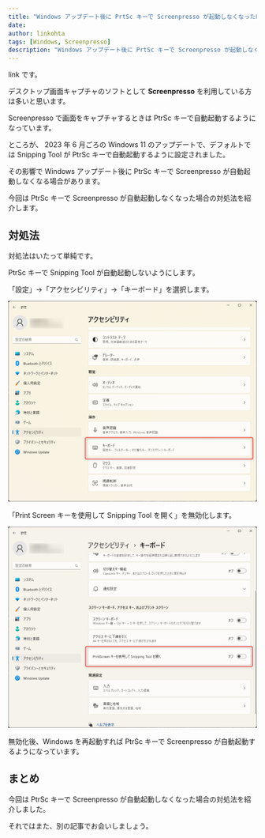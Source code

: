 ```yaml
---
title: "Windows アップデート後に PrtSc キーで Screenpresso が起動しなくなった時の対処法"
date: 
author: linkohta
tags: [Windows, Screenpresso]
description: "Windows アップデート後に PrtSc キーで Screenpresso が起動しなくなった時の対処法を紹介します。"
---
```


link です。

デスクトップ画面キャプチャのソフトとして **Screenpresso** を利用している方は多いと思います。

Screenpresso で画面をキャプチャするときは PtrSc キーで自動起動するようになっています。

ところが、 2023 年 6 月ごろの Windows 11 のアップデートで、デフォルトでは Snipping Tool が PtrSc キーで自動起動するように設定されました。

その影響で Windows アップデート後に PtrSc キーで Screenpresso が自動起動しなくなる場合があります。

今回は PtrSc キーで Screenpresso が自動起動しなくなった場合の対処法を紹介します。

## 対処法

対処法はいたって単純です。

PtrSc キーで Snipping Tool が自動起動しないようにします。

「設定」→「アクセシビリティ」→「キーボード」を選択します。

![設定画面起動](images/setting1.png)

「Print Screen キーを使用して Snipping Tool を開く」を無効化します。

![Snipping Tool が自動起動しないように設定](images/setting2.png)

無効化後、Windows を再起動すれば PtrSc キーで Screenpresso が自動起動するようになっています。

## まとめ

今回は PtrSc キーで Screenpresso が自動起動しなくなった場合の対処法を紹介しました。

それではまた、別の記事でお会いしましょう。